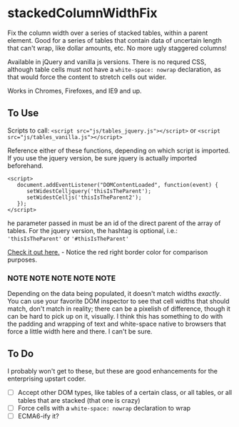 # stackedColumnWidthFix
Fix the column width over a series of stacked tables, within a parent element. Good for a series of tables that contain data of uncertain length that can't wrap, like dollar amounts, etc. No more ugly staggered columns!

Available in jQuery and vanilla js versions. There is no requred CSS, although table cells must not have a `white-space: nowrap` declaration, as that would force the content to stretch cells out wider.

Works in Chromes, Firefoxes, and IE9 and up.

## To Use
Scripts to call:
`<script src="js/tables_jquery.js"></script>`
or
`<script src="js/tables_vanilla.js"></script>`

Reference either of these functions, depending on which script is imported. If you use the jquery version, be sure jquery is actually imported beforehand.
```
<script>
   document.addEventListener("DOMContentLoaded", function(event) { 
      setWidestCelljquery('thisIsTheParent');
      setWidestCelljs('thisIsTheParent2');
   });
</script>
```

he parameter passed in must be an id of the direct parent of the array of tables. For the jquery version, the hashtag is optional, i.e.: `'thisIsTheParent'` or `'#thisIsTheParent'`

[Check it out here.](https://jdinitto.github.io/stackedColumnWidthFix) - Notice the red right border color for comparison purposes.

### NOTE NOTE NOTE NOTE NOTE
Depending on the data being populated, it doesn't match widths *exactly*. You can use your favorite DOM inspector to see that cell widths that should match, don't match in reality; there can be a pixelish of difference, though it can be hard to pick up on it, visually. I think this has something to do with the padding and wrapping of text and white-space native to browsers that force a little width here and there. I can't be sure.

## To Do
I probably won't get to these, but these are good enhancements for the enterprising upstart coder.
- [ ] Accept other DOM types, like tables of a certain class, or all tables, or all tables that are stacked (that one is crazy)
- [ ] Force cells with a `white-space: nowrap` declaration to wrap
- [ ] ECMA6-ify it?
